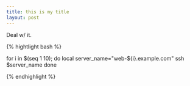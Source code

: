 ```yaml
---
title: this is my title
layout: post
---
```


Deal w/ it.


{% hightlight bash %}

for i in $(seq 1 10); do
  local server_name="web-${i}.example.com"
  ssh $server_name
done

{% endhighlight %}
